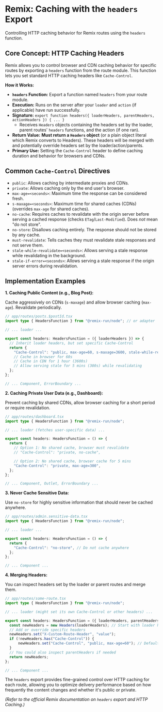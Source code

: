 # Remix: Caching with the `headers` Export

Controlling HTTP caching behavior for Remix routes using the `headers` function.

## Core Concept: HTTP Caching Headers

Remix allows you to control browser and CDN caching behavior for specific routes by exporting a `headers` function from the route module. This function lets you set standard HTTP caching headers like `Cache-Control`.

**How it Works:**

*   **`headers` Function:** Export a function named `headers` from your route module.
*   **Execution:** Runs on the server after your `loader` and `action` (if applicable) have run successfully.
*   **Signature:** `export function headers({ loaderHeaders, parentHeaders, actionHeaders }) { ... }`
    *   Receives `Headers` objects containing the headers set by the loader, parent routes' `headers` functions, and the action (if one ran).
*   **Return Value:** **Must return a `Headers` object** (or a plain object literal which Remix converts to Headers). These headers will be merged with and potentially override headers set by the loader/action/parents.
*   **Primary Use:** Setting the `Cache-Control` header to define caching duration and behavior for browsers and CDNs.

## Common `Cache-Control` Directives

*   `public`: Allows caching by intermediate proxies and CDNs.
*   `private`: Allows caching only by the end user's browser.
*   `max-age=<seconds>`: Maximum time the response can be considered fresh.
*   `s-maxage=<seconds>`: Maximum time for shared caches (CDNs) (overrides `max-age` for shared caches).
*   `no-cache`: Requires caches to revalidate with the origin server before serving a cached response (checks `ETag`/`Last-Modified`). Does *not* mean "do not store".
*   `no-store`: Disallows caching entirely. The response should not be stored by any cache.
*   `must-revalidate`: Tells caches they must revalidate stale responses and not serve them.
*   `stale-while-revalidate=<seconds>`: Allows serving a stale response while revalidating in the background.
*   `stale-if-error=<seconds>`: Allows serving a stale response if the origin server errors during revalidation.

## Implementation Examples

**1. Caching Public Content (e.g., Blog Post):**

Cache aggressively on CDNs (`s-maxage`) and allow browser caching (`max-age`). Revalidate periodically.

```typescript
// app/routes/posts.$postId.tsx
import type { HeadersFunction } from "@remix-run/node"; // or adapter

// ... loader ...

export const headers: HeadersFunction = ({ loaderHeaders }) => {
  // Inherit loader headers, but set specific Cache-Control
  return {
    "Cache-Control": "public, max-age=60, s-maxage=3600, stale-while-revalidate=300",
    // Cache in browser for 60s
    // Cache in CDN for 1 hour (3600s)
    // Allow serving stale for 5 mins (300s) while revalidating
  };
};

// ... Component, ErrorBoundary ...
```

**2. Caching Private User Data (e.g., Dashboard):**

Prevent caching by shared CDNs, allow browser caching for a short period or require revalidation.

```typescript
// app/routes/dashboard.tsx
import type { HeadersFunction } from "@remix-run/node";

// ... loader (fetches user-specific data) ...

export const headers: HeadersFunction = () => {
  return {
    // Option 1: No shared cache, browser must revalidate
    // "Cache-Control": "private, no-cache",

    // Option 2: No shared cache, browser cache for 5 mins
    "Cache-Control": "private, max-age=300",
  };
};

// ... Component, Outlet, ErrorBoundary ...
```

**3. Never Cache Sensitive Data:**

Use `no-store` for highly sensitive information that should never be cached anywhere.

```typescript
// app/routes/admin.sensitive-data.tsx
import type { HeadersFunction } from "@remix-run/node";

// ... loader ...

export const headers: HeadersFunction = () => {
  return {
    "Cache-Control": "no-store", // Do not cache anywhere
  };
};

// ... Component ...
```

**4. Merging Headers:**

You can inspect headers set by the loader or parent routes and merge them.

```typescript
// app/routes/some-route.tsx
import type { HeadersFunction } from "@remix-run/node";

// ... loader (might set its own Cache-Control or other headers) ...

export const headers: HeadersFunction = ({ loaderHeaders, parentHeaders }) => {
  const newHeaders = new Headers(loaderHeaders); // Start with loader headers
  // Add or override specific headers
  newHeaders.set("X-Custom-Route-Header", "value");
  if (!newHeaders.has("Cache-Control")) {
      newHeaders.set("Cache-Control", "public, max-age=60"); // Default if loader didn't set one
  }
  // You could also inspect parentHeaders if needed
  return newHeaders;
};

// ... Component ...
```

The `headers` export provides fine-grained control over HTTP caching for each route, allowing you to optimize delivery performance based on how frequently the content changes and whether it's public or private.

*(Refer to the official Remix documentation on `headers` export and HTTP Caching.)*